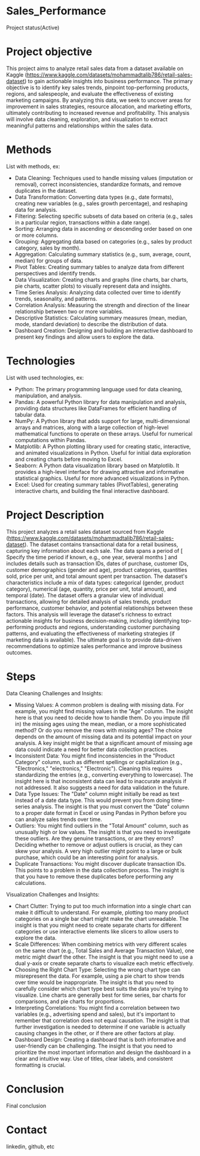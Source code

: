 # Sales_Performance
  Project status(Active)

# Project objective

  This project aims to analyze retail sales data from a dataset available on Kaggle (https://www.kaggle.com/datasets/mohammadtalib786/retail-sales-dataset) to gain actionable insights into business performance.  The primary objective is to identify key sales trends, pinpoint top-performing products, regions, and salespeople, and evaluate the effectiveness of existing marketing campaigns.  By analyzing this data, we seek to uncover areas for improvement in sales strategies, resource allocation, and marketing efforts, ultimately contributing to increased revenue and profitability.  This analysis will involve data cleaning, exploration, and visualization to extract meaningful patterns and relationships within the sales data.

# Methods
  List with methods, ex:
  - Data Cleaning: Techniques used to handle missing values (imputation or removal), correct inconsistencies, standardize formats, and remove duplicates in the dataset.
  - Data Transformation: Converting data types (e.g., date formats), creating new variables (e.g., sales growth percentage), and reshaping data for analysis.
  - Filtering: Selecting specific subsets of data based on criteria (e.g., sales in a particular region, transactions within a date range).
  - Sorting: Arranging data in ascending or descending order based on one or more columns.
  - Grouping: Aggregating data based on categories (e.g., sales by product category, sales by month).
  - Aggregation: Calculating summary statistics (e.g., sum, average, count, median) for groups of data.
  - Pivot Tables: Creating summary tables to analyze data from different perspectives and identify trends.
  - Data Visualization: Creating charts and graphs (line charts, bar charts, pie charts, scatter plots) to visually represent data and insights.
  - Time Series Analysis: Analyzing data collected over time to identify trends, seasonality, and patterns.
  - Correlation Analysis: Measuring the strength and direction of the linear relationship between two or more variables.
  - Descriptive Statistics: Calculating summary measures (mean, median, mode, standard deviation) to describe the distribution of data.
  - Dashboard Creation: Designing and building an interactive dashboard to present key findings and allow users to explore the data.

# Technologies 
  List with used technologies, ex:
  - Python: The primary programming language used for data cleaning, manipulation, and analysis.
  - Pandas: A powerful Python library for data manipulation and analysis, providing data structures like DataFrames for efficient handling of tabular data.
  - NumPy: A Python library that adds support for large, multi-dimensional arrays and matrices, along with a large collection of high-level mathematical functions to operate on these arrays. Useful for numerical computations within Pandas.   
  - Matplotlib: A Python plotting library used for creating static, interactive, and animated visualizations in Python. Useful for initial data exploration and creating charts before moving to Excel.
  - Seaborn: A Python data visualization library based on Matplotlib. It provides a high-level interface for drawing attractive and informative statistical graphics. Useful for more advanced visualizations in Python.   
  - Excel: Used for creating summary tables (PivotTables), generating interactive charts, and building the final interactive dashboard.

# Project Description
  
  This project analyzes a retail sales dataset sourced from Kaggle (https://www.kaggle.com/datasets/mohammadtalib786/retail-sales-dataset).  The dataset contains transactional data for a retail business, capturing key information about each sale.  The data spans a period of [ Specify the time period if known, e.g., one year, several months ] and includes details such as transaction IDs, dates of purchase, customer IDs, customer demographics (gender and age), product categories, quantities sold, price per unit, and total amount spent per transaction.  The dataset's characteristics include a mix of data types: categorical (gender, product category), numerical (age, quantity, price per unit, total amount), and temporal (date).  The dataset offers a granular view of individual transactions, allowing for detailed analysis of sales trends, product performance, customer behavior, and potential relationships between these factors.  This analysis will leverage the dataset's richness to extract actionable insights for business decision-making, including identifying top-performing products and regions, understanding customer purchasing patterns, and evaluating the effectiveness of marketing strategies (if marketing data is available).  The ultimate goal is to provide data-driven recommendations to optimize sales performance and improve business outcomes.

# Steps

  Data Cleaning Challenges and Insights:
  - Missing Values: A common problem is dealing with missing data. For example, you might find missing values in the "Age" column. The insight here is that you need to decide how to handle them. Do you impute (fill in) the missing ages using the mean, median, or a more sophisticated method? Or do you remove the rows with missing ages? The choice depends on the amount of missing data and its potential impact on your analysis. A key insight might be that a significant amount of missing age data could indicate a need for better data collection practices.
  - Inconsistent Data: You might find inconsistencies in the "Product Category" column, such as different spellings or capitalization (e.g., "Electronics," "electronics," "Electronic"). Cleaning this requires standardizing the entries (e.g., converting everything to lowercase). The insight here is that inconsistent data can lead to inaccurate analysis if not addressed. It also suggests a need for data validation in the future.
  - Data Type Issues: The "Date" column might initially be read as text instead of a date data type. This would prevent you from doing time-series analysis. The insight is that you must convert the "Date" column to a proper date format in Excel or using Pandas in Python before you can analyze sales trends over time.
  - Outliers: You might find outliers in the "Total Amount" column, such as unusually high or low values. The insight is that you need to investigate these outliers. Are they genuine transactions, or are they errors? Deciding whether to remove or adjust outliers is crucial, as they can skew your analysis. A very high outlier might point to a large or bulk purchase, which could be an interesting point for analysis.
  - Duplicate Transactions: You might discover duplicate transaction IDs. This points to a problem in the data collection process. The insight is that you have to remove these duplicates before performing any calculations.
  
  Visualization Challenges and Insights:
  - Chart Clutter: Trying to put too much information into a single chart can make it difficult to understand. For example, plotting too many product categories on a single bar chart might make the chart unreadable. The insight is that you might need to create separate charts for different categories or use interactive elements like slicers to allow users to explore the data.
  - Scale Differences: When combining metrics with very different scales on the same chart (e.g., Total Sales and Average Transaction Value), one metric might dwarf the other. The insight is that you might need to use a dual y-axis or create separate charts to visualize each metric effectively.
  - Choosing the Right Chart Type: Selecting the wrong chart type can misrepresent the data. For example, using a pie chart to show trends over time would be inappropriate. The insight is that you need to carefully consider which chart type best suits the data you're trying to visualize. Line charts are generally best for time series, bar charts for comparisons, and pie charts for proportions.
  - Interpreting Correlations: You might find a correlation between two variables (e.g., advertising spend and sales), but it's important to remember that correlation does not equal causation. The insight is that further investigation is needed to determine if one variable is actually causing changes in the other, or if there are other factors at play.
  - Dashboard Design: Creating a dashboard that is both informative and user-friendly can be challenging. The insight is that you need to prioritize the most important information and design the dashboard in a clear and intuitive way. Use of titles, clear labels, and consistent formatting is crucial.

# Conclusion
  Final conclusion
  
# Contact
  linkedin, github, etc 